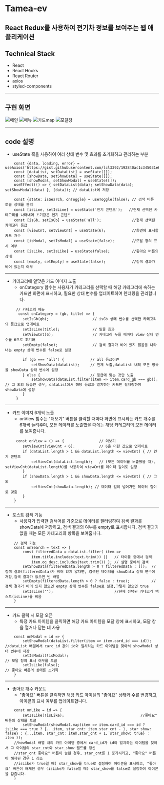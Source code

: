 # Tamea-ev

## React Redux를 사용하여 전기차 정보를 보여주는 웹 애플리케이션
## Technical Stack
- React
- React Hooks
- React Router
- axios
- styled-components
*** 

## 구현 화면
 
![메인](https://github.com/lcl3392/Tamea-ev/assets/133613544/eb6a5ad2-110c-4b05-92cd-af28c386f999)
![메뉴](https://github.com/lcl3392/Tamea-ev/assets/133613544/fce2855f-3e26-4935-a9d3-c84c6795a6ec)
![카드map](https://github.com/lcl3392/Tamea-ev/assets/133613544/6a8c9aa3-0ba6-4778-9e5a-de1111b44a16)
![모달창](https://github.com/lcl3392/Tamea-ev/assets/133613544/b529cca3-215f-4f2d-ba58-84c164676198)

***

## code 설명

- useState 훅을 사용하여 여러 상태 변수 및 효과를 초기화하고 관리하는 부분
```
    const {data, loading, error} = useAxios('https://gist.githubusercontent.com/lcl3392/192840ac1c345031e061d90f8e41e0db/raw/563c0617bf9392598db9b8f429aaab026fe5bccc/tamraev');
    const [dataList, setDataList] = useState([]);
    const [showData, setShowData] = useState([]);
    const [showModal, setShowModal] = useState([]);
    useEffect(() => { setDataList(data); setShowData(data); setShowModal(data) }, [data]); // dataList에 저장

    const {state: isSearch, onToggle} = useToggle(false); // 검색 버튼 토글 상태를 관리
    const [isLine, setIsLine] = useState('인기 콘텐츠');   //현재 선택된 카테고리를 나타내며 초기값은 인기 콘텐츠
    const [isGb, setIsGb] = useState('all');              //현재 선택된 카테고리 등급
    const [viewCnt, setViewCnt] = useState(6);            //화면에 표시할 카드 개수
    const [isModal, setIsModal] = useState(false);        //모달 창의 표시 여부
    const [isLike, setIsLike] = useState(false);          //좋아요 버튼의 상태
    const [empty, setEmpty] = useState(false);            //검색 결과가 비어 있는지 여부

```


***
- 카테고리에 알맞은 카드 이미지 노출
   + onCategory 함수는 사용자가 카테고리를 선택할 때 해당 카테고리에 속하는 카드만 화면에 표시하고, 필요한 상태 변수를 업데이트하여 렌더링을 관리합니다.
```
     // 카테고리 메뉴
      const onCategory = (gb, title) => { 
        setIsGb(gb);                    // isGb 상태 변수를 선택한 카테고리의 등급으로 업데이트
        setIsLine(title);               // 밑줄 효과
        setViewCnt(6);                  // 카테고리 누를 때마다 view 상태 변수를 6으로 초기화
        setEmpty(false);                // 검색 결과가 비어 있지 않음을 나타내는 empty 상태 변수를 false로 설정

        if (gb === 'all') {            // all 등급이면
            setShowData(dataList);     // 전체 노출,dataList 내의 모든 항목을 showData 상태 변수에 설정
        } else {                       // 등급에 맞는 것만 노출
            setShowData(dataList.filter(item => item.card_gb === gb));  // 그 외의 등급인 경우, dataList에서 해당 등급과 일치하는 카드만 필터링하여 showData에 설정
        }
     }

```

***
- 카드 이미지 6개씩 노출
   + onView 함수는 "더보기" 버튼을 클릭할 때마다 화면에 표시되는 카드 개수를 6개씩 늘려주며, 모든 데이터를 노출했을 때에는 해당 카테고리의 모든 데이터를 보여줍니다.
```
     const onView = () => {                // 더보기
        setViewCnt(viewCnt + 6);           // 6을 더한 값으로 업데이트
        if (dataList.length > 1 && dataList.length <= viewCnt) { // 인기 콘텐츠
            setViewCnt(dataList.length);   // (모든 데이터를 노출했을 때), setViewCnt(dataList.length)를 사용하여 viewCnt를 데이터 길이로 설정
        }
        if (showData.length > 1 && showData.length <= viewCnt) { // 그 외
            setViewCnt(showData.length); // 데이터 길이 넘어가면 데이터 길이로 맞춤
        }
    }
```


***
- 포스트 검색 기능
  + 사용자가 입력한 검색어를 기준으로 데이터를 필터링하여 검색 결과를 showData에 저장하고, 검색 결과의 여부를 empty로 표시합니다. 검색 결과가 없을 때는 모든 카테고리의 항목을 보여줍니다.
```
    // 검색 기능
    const onSearch = text => {               
        const filteredData = dataList.filter( item =>
            item.title.includes(text.trim()) ||   // 타이틀 중에서 검색
            item.og_desc.includes(text.trim()) ); // 설명 중에서 검색
        setShowData(filteredData.length > 0 ? filteredData : []);  //검색 결과(filteredData)가 비어 있지 않다면, 검색된 데이터를 showData 상태 변수에 저장,검색 결과가 없으면 빈 배열
        setEmpty(filteredData.length > 0 ? false : true);          // 검색 결과가 비어 있지 않으면 empty 상태 변수를 false로 설정,그렇지 않으면 true
        setIsLine('');                            //현재 선택된 카테고리 텍스트(isLine)를 비움
    }
```


***
- 카드 클릭 시 모달 오픈
  +  특정 카드 아이템을 클릭하면 해당 카드 아이템을 모달 창에 표시하고, 모달 창을 열거나 닫는 데 사용
```
    const onModal = id => {
        setShowModal(dataList.filter(item => item.card_id === id));   //dataList 배열에서 card_id 값이 id와 일치하는 카드 아이템을 찾아서 showModal 상태 변수에 저장
        setIsModal(!isModal);                                         // 모달 창의 표시 여부를 토글
        setIsLike(false);                                             // 좋아요 버튼의 상태를 초기화
    }
```


***
- 좋아요 개수 카운트
  +  "좋아요" 버튼을 클릭하면 해당 카드 아이템의 "좋아요" 상태와 수를 변경하고, 아이콘의 표시 여부를 업데이트합니다.
```
    const onLike = id => {               
        setIsLike(!isLike);                                   //좋아요" 버튼의 상태를 토글
        setShowModal(showModal.map(item => item.card_id === id ? isLike === true ? {...item, star_cnt: item.star_cnt - 1, star_show: false} : {...item, star_cnt: item.star_cnt + 1, star_show: true} : item ));
    //howModal 배열 내의 카드 아이템 중에서 card_id가 id와 일치하는 아이템을 찾아서 그 아이템의 star_cnt와 star_show 필드를 갱신
    //star_cnt 좋아요" 버튼이 눌린 경우, star_cnt를 1 증가시키고, "좋아요" 버튼이 해제된 경우 1 감소
    //isLike가 true일 때) star_show를 true로 설정하여 아이콘을 표시하고, "좋아요" 버튼이 해제된 경우 (isLike가 false일 때) star_show를 false로 설정하여 아이콘을 감춥니다.
    }
```

